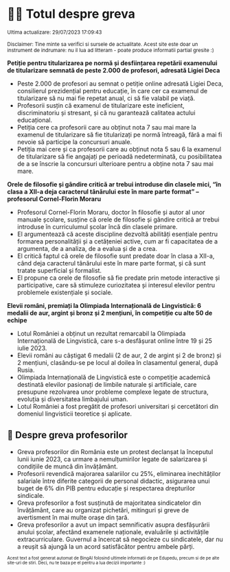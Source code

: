 # 👩‍🏫 Totul despre greva
<sub>Ultima actualizare: 29/07/2023 17:09:43</sub>

<sub>Disclaimer: Tine minte sa verifici si sursele de actualitate. Acest site este doar un instrument de indrumare: nu il lua ad litteram - poate produce informatii partial gresite :)</sub>

**Petiție pentru titularizarea pe normă și desființarea repetării examenului de titularizare semnată de peste 2.000 de profesori, adresată Ligiei Deca**
- Peste 2.000 de profesori au semnat o petiție online adresată Ligiei Deca, consilierul prezidențial pentru educație, în care cer ca examenul de titularizare să nu mai fie repetat anual, ci să fie valabil pe viață.
- Profesorii susțin că examenul de titularizare este ineficient, discriminatoriu și stresant, și că nu garantează calitatea actului educațional.
- Petiția cere ca profesorii care au obținut nota 7 sau mai mare la examenul de titularizare să fie titularizați pe normă întreagă, fără a mai fi nevoie să participe la concursuri anuale.
- Petiția mai cere și ca profesorii care au obținut nota 5 sau 6 la examenul de titularizare să fie angajați pe perioadă nedeterminată, cu posibilitatea de a se înscrie la concursuri ulterioare pentru a obține nota 7 sau mai mare.

**Orele de filosofie și gândire critică ar trebui introduse din clasele mici, “în clasa a XII-a deja caracterul tânărului este în mare parte format” – profesorul Cornel-Florin Moraru**
- Profesorul Cornel-Florin Moraru, doctor în filosofie și autor al unor manuale școlare, susține că orele de filosofie și gândire critică ar trebui introduse în curriculumul școlar încă din clasele primare.
- El argumentează că aceste discipline dezvoltă abilități esențiale pentru formarea personalității și a cetățeniei active, cum ar fi capacitatea de a argumenta, de a analiza, de a evalua și de a crea.
- El critică faptul că orele de filosofie sunt predate doar în clasa a XII-a, când deja caracterul tânărului este în mare parte format, și că sunt tratate superficial și formalist.
- El propune ca orele de filosofie să fie predate prin metode interactive și participative, care să stimuleze curiozitatea și interesul elevilor pentru problemele existențiale și sociale.

**Elevii români, premiați la Olimpiada Internațională de Lingvistică: 6 medalii de aur, argint și bronz și 2 mențiuni, în competiție cu alte 50 de echipe**
- Lotul României a obținut un rezultat remarcabil la Olimpiada Internațională de Lingvistică, care s-a desfășurat online între 19 și 25 iulie 2023.
- Elevii români au câștigat 6 medalii (2 de aur, 2 de argint și 2 de bronz) și 2 mențiuni, clasându-se pe locul al doilea în clasamentul general, după Rusia.
- Olimpiada Internațională de Lingvistică este o competiție academică destinată elevilor pasionați de limbile naturale și artificiale, care presupune rezolvarea unor probleme complexe legate de structura, evoluția și diversitatea limbajului uman.
- Lotul României a fost pregătit de profesori universitari și cercetători din domeniul lingvisticii teoretice și aplicate.

## 🏫 Despre greva profesorilor
- Greva profesorilor din România este un protest declanșat la începutul lunii iunie 2023, ca urmare a nemulțumirilor legate de salarizarea și condițiile de muncă din învățământ.
- Profesorii revendică majorarea salariilor cu 25%, eliminarea inechităților salariale între diferite categorii de personal didactic, asigurarea unui buget de 6% din PIB pentru educație și respectarea drepturilor sindicale.
- Greva profesorilor a fost susținută de majoritatea sindicatelor din învățământ, care au organizat pichetări, mitinguri și greve de avertisment în mai multe orașe din țară.
- Greva profesorilor a avut un impact semnificativ asupra desfășurării anului școlar, afectând examenele naționale, evaluările și activitățile extracurriculare. Guvernul a încercat să negocieze cu sindicatele, dar nu a reușit să ajungă la un acord satisfăcător pentru ambele părți.


<sub><sub>Acest text a fost generat automat de BingAI folosind ultimele informatii de pe Edupedu, precum si de pe alte site-uri de stiri. Deci, nu te baza pe el pentru a lua decizii importante :)</sub></sub>